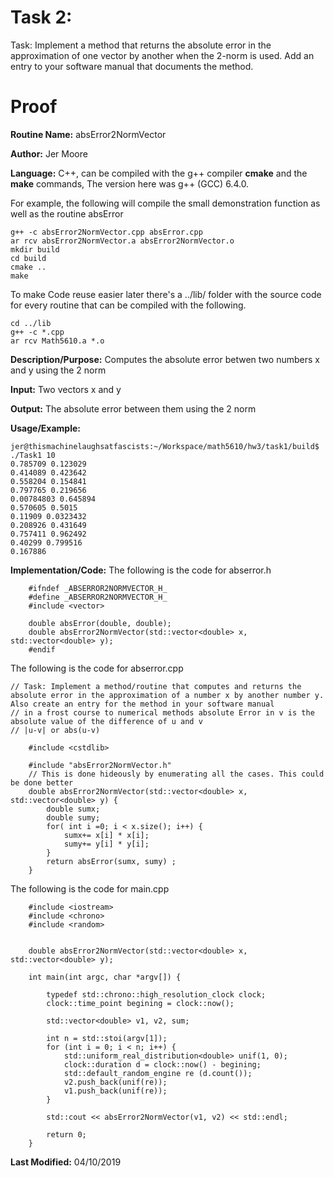# Task 2:
 Task: Implement a method that returns the absolute error in the approximation of one vector by another when the 2-norm is used. Add an entry to your software manual that documents the method.
# Proof

**Routine Name:**          absError2NormVector

**Author:** Jer Moore

**Language:** C++, can be compiled with the g++ compiler **cmake** and the **make** commands, The version here was g++ (GCC) 6.4.0.

For example, the following will compile the small demonstration function as well as the routine absError

    g++ -c absError2NormVector.cpp absError.cpp
	ar rcv absError2NormVector.a absError2NormVector.o
	mkdir build
	cd build
	cmake ..
	make


To make Code reuse easier later there's a ../lib/ folder with the source code for every routine that can be compiled with the following.

    cd ../lib
    g++ -c *.cpp
    ar rcv Math5610.a *.o


**Description/Purpose:**  Computes the absolute error betwen two numbers x and y using the 2 norm

**Input:**  Two vectors x and y

**Output:** The absolute error between them using the 2 norm

**Usage/Example:**

    jer@thismachinelaughsatfascists:~/Workspace/math5610/hw3/task1/build$ ./Task1 10
    0.785709 0.123029
    0.414089 0.423642
    0.558204 0.154841
    0.797765 0.219656
    0.00784803 0.645894
    0.570605 0.5015
    0.11909 0.0323432
    0.208926 0.431649
    0.757411 0.962492
    0.40299 0.799516
    0.167886


**Implementation/Code:** The following is the code for abserror.h

		#ifndef _ABSERROR2NORMVECTOR_H_
		#define _ABSERROR2NORMVECTOR_H_
		#include <vector>

		double absError(double, double);
		double absError2NormVector(std::vector<double> x, std::vector<double> y);
		#endif

The following is the code for abserror.cpp

    // Task: Implement a method/routine that computes and returns the absolute error in the approximation of a number x by another number y. Also create an entry for the method in your software manual
    // in a frost course to numerical methods absolute Error in v is the absolute value of the difference of u and v
    // |u-v| or abs(u-v)

		#include <cstdlib>

		#include "absError2NormVector.h"
		// This is done hideously by enumerating all the cases. This could be done better
		double absError2NormVector(std::vector<double> x, std::vector<double> y) {
			double sumx;
			double sumy;
			for( int i =0; i < x.size(); i++) {
				sumx+= x[i] * x[i];
				sumy+= y[i] * y[i];
			}
			return absError(sumx, sumy) ;
		}

The following is the code for main.cpp

		#include <iostream>
		#include <chrono>
		#include <random>


		double absError2NormVector(std::vector<double> x, std::vector<double> y);

		int main(int argc, char *argv[]) {

			typedef std::chrono::high_resolution_clock clock;
			clock::time_point begining = clock::now();

			std::vector<double> v1, v2, sum;

			int n = std::stoi(argv[1]);
			for (int i = 0; i < n; i++) {
				std::uniform_real_distribution<double> unif(1, 0);
				clock::duration d = clock::now() - begining;
				std::default_random_engine re (d.count());
				v2.push_back(unif(re));
				v1.push_back(unif(re));
			}

			std::cout << absError2NormVector(v1, v2) << std::endl;

			return 0;
		}

**Last Modified:** 04/10/2019
